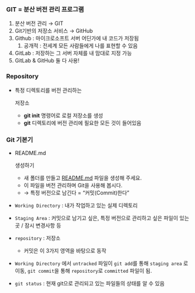 ### GIT = 분산 버전 관리 프로그램

1. 분산 버전 관리 → GIT
2. Git기반의 저장소 서비스 → GitHub
3. Github : 마이크로소프트 서버 어딘가에 내 코드가 저장됨
   1. 공개적 : 전세계 모든 사람들에게 나를 표현할 수 있음
4. GitLab : 저장하는 그 서버 자체를 내 맘대로 지정 가능
5. GitLab & GitHub 둘 다 사용!

### Repository

- 특정 디렉토리를 버전 관리하는 

  저장소

  - **git init** 명령어로 로컬 저장소를 생성
  - **git** 디렉토리에 버전 관리에 필요한 모든 것이 들어있음

### Git 기본기

- README.md

   생성하기

  - 새 폴더를 만들고 [README.md](http://README.md) 파일을 생성해 주세요.
  - 이 파일을 버전 관리하며 Git을 사용해 봅시다.
  - → 특정 버전으로 남긴다 = “커밋(Commit)한다”

- `Working Directory` : 내가 작업하고 있는 실제 디렉토리

- `Staging Area` : 커밋으로 남기고 싶은, 특정 버전으로 관리하고 싶은 파일이 있는 곳 / 잠시 변경사항 등

- `repository` : 저장소

  - 커밋은 이 3가지 영역을 바탕으로 동작

- `Working Directory` 에서 `untracked` 파일이 `git add`를 통해 `staging area` 로 이동, `git commit`을 통해 `repository`로 `committed` 파일이 됨.

- `git status` : 현재 git으로 관리되고 있는 파일들의 상태를 알 수 있음